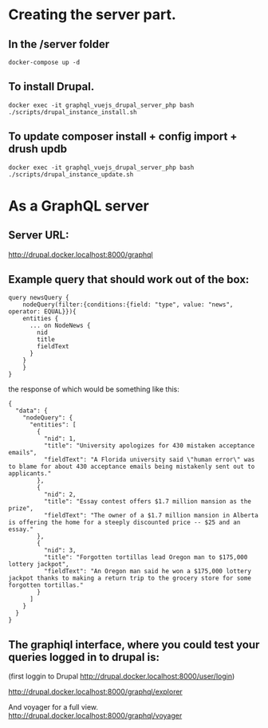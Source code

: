 # Creating the server part.

## In the /server folder

```
docker-compose up -d
```

## To install Drupal.

```
docker exec -it graphql_vuejs_drupal_server_php bash ./scripts/drupal_instance_install.sh
```


## To update composer install + config import + drush updb
```
docker exec -it graphql_vuejs_drupal_server_php bash ./scripts/drupal_instance_update.sh
```
# As a GraphQL server


## Server URL:

http://drupal.docker.localhost:8000/graphql


## Example query that should work out of the box:

```
query newsQuery {
	nodeQuery(filter:{conditions:{field: "type", value: "news", operator: EQUAL}}){
    entities {
      ... on NodeNews {
        nid
        title
        fieldText
      }
    }
	}
}

```

the response of which would be something like this:

```
{
  "data": {
    "nodeQuery": {
      "entities": [
        {
          "nid": 1,
          "title": "University apologizes for 430 mistaken acceptance emails",
          "fieldText": "A Florida university said \"human error\" was to blame for about 430 acceptance emails being mistakenly sent out to applicants."
        },
        {
          "nid": 2,
          "title": "Essay contest offers $1.7 million mansion as the prize",
          "fieldText": "The owner of a $1.7 million mansion in Alberta is offering the home for a steeply discounted price -- $25 and an essay."
        },
        {
          "nid": 3,
          "title": "Forgotten tortillas lead Oregon man to $175,000 lottery jackpot",
          "fieldText": "An Oregon man said he won a $175,000 lottery jackpot thanks to making a return trip to the grocery store for some forgotten tortillas."
        }
      ]
    }
  }
}
```

## The graphiql interface, where you could test your queries logged in to drupal is:
(first loggin to Drupal http://drupal.docker.localhost:8000/user/login)

http://drupal.docker.localhost:8000/graphql/explorer

And voyager for a full view.
http://drupal.docker.localhost:8000/graphql/voyager

